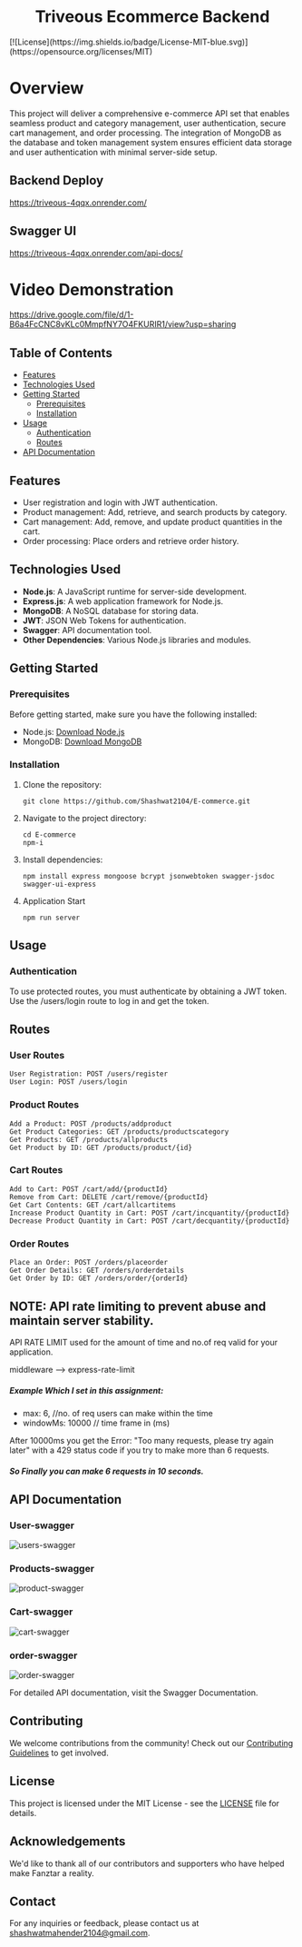 <h1 align="center">Triveous Ecommerce Backend</h1> [![License](https://img.shields.io/badge/License-MIT-blue.svg)](https://opensource.org/licenses/MIT)

# Overview 
This project will deliver a comprehensive e-commerce API set that enables seamless product and category management, user authentication, secure cart management, and order processing. The integration of MongoDB as the database and token management system ensures efficient data storage and user authentication with minimal server-side setup.



## Backend Deploy
https://triveous-4qqx.onrender.com/

## Swagger UI
https://triveous-4qqx.onrender.com/api-docs/

# Video Demonstration
https://drive.google.com/file/d/1-B6a4FcCNC8vKLc0MmpfNY7O4FKURIR1/view?usp=sharing

## Table of Contents

- [Features](#features)
- [Technologies Used](#technologies-used)
- [Getting Started](#getting-started)
  - [Prerequisites](#prerequisites)
  - [Installation](#installation)
- [Usage](#usage)
  - [Authentication](#authentication)
  - [Routes](#routes)
- [API Documentation](#api-documentation)

## Features

- User registration and login with JWT authentication.
- Product management: Add, retrieve, and search products by category.
- Cart management: Add, remove, and update product quantities in the cart.
- Order processing: Place orders and retrieve order history.



## Technologies Used

- **Node.js**: A JavaScript runtime for server-side development.
- **Express.js**: A web application framework for Node.js.
- **MongoDB**: A NoSQL database for storing data.
- **JWT**: JSON Web Tokens for authentication.
- **Swagger**: API documentation tool.
- **Other Dependencies**: Various Node.js libraries and modules.

## Getting Started

### Prerequisites

Before getting started, make sure you have the following installed:

- Node.js: [Download Node.js](https://nodejs.org/)
- MongoDB: [Download MongoDB](https://www.mongodb.com/try/download/community)

### Installation

1. Clone the repository:

   ```
   git clone https://github.com/Shashwat2104/E-commerce.git
   ```
   
2. Navigate to the project directory:
   ```
   cd E-commerce
   npm-i
   ```
   
3. Install dependencies:
   ```
   npm install express mongoose bcrypt jsonwebtoken swagger-jsdoc swagger-ui-express
   ```

4. Application Start
   ```
   npm run server
   ```


## Usage
### Authentication
To use protected routes, you must authenticate by obtaining a JWT token. Use the /users/login route to log in and get the token.


## Routes
### User Routes
```
User Registration: POST /users/register
User Login: POST /users/login
```
### Product Routes
```
Add a Product: POST /products/addproduct
Get Product Categories: GET /products/productscategory
Get Products: GET /products/allproducts
Get Product by ID: GET /products/product/{id}
```
### Cart Routes
```
Add to Cart: POST /cart/add/{productId}
Remove from Cart: DELETE /cart/remove/{productId}
Get Cart Contents: GET /cart/allcartitems
Increase Product Quantity in Cart: POST /cart/incquantity/{productId}
Decrease Product Quantity in Cart: POST /cart/decquantity/{productId}
```

### Order Routes
```
Place an Order: POST /orders/placeorder
Get Order Details: GET /orders/orderdetails
Get Order by ID: GET /orders/order/{orderId}
```
## NOTE:  API rate limiting to prevent abuse and maintain server stability.

API RATE LIMIT used for the amount of time and no.of req valid for your application.

middleware --> express-rate-limit

##### Example Which I set in this assignment: 
 - max: 6, //no. of req users can make within the time
 - windowMs: 10000  // time frame in (ms)

After 10000ms you get the Error: "Too many requests, please try again later" with a 429 status code if you try to make more than 6 requests.
##### So Finally you can make 6 requests in 10 seconds.
## API Documentation
### User-swagger

![users-swagger](https://github.com/Shashwat2104/mock-6fe/assets/115514170/693d7e53-c146-469d-96bb-9a98f2f50cc4)

### Products-swagger

![product-swagger](https://github.com/Shashwat2104/mock-6fe/assets/115514170/86103179-21d3-400a-a5eb-c9c43e516c89)

### Cart-swagger

![cart-swagger](https://github.com/Shashwat2104/mock-6fe/assets/115514170/f34e1e80-7e53-4e81-95e4-b92fedefa447)

### order-swagger
![order-swagger](https://github.com/Shashwat2104/mock-6fe/assets/115514170/881749b4-24c9-49aa-9d56-fc3764f5f4eb)


For detailed API documentation, visit the Swagger Documentation.

## Contributing

We welcome contributions from the community! Check out our [Contributing Guidelines](CONTRIBUTING.md) to get involved.

## License

This project is licensed under the MIT License - see the [LICENSE](LICENSE) file for details.

## Acknowledgements

We'd like to thank all of our contributors and supporters who have helped make Fanztar a reality.

## Contact

For any inquiries or feedback, please contact us at [shashwatmahender2104@gmail.com](mailto:your@email.com).   

